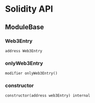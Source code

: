 # Solidity API

## ModuleBase

### Web3Entry

```solidity
address Web3Entry
```

### onlyWeb3Entry

```solidity
modifier onlyWeb3Entry()
```

### constructor

```solidity
constructor(address web3Entry) internal
```

